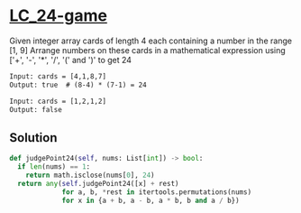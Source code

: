 # [LC_24-game](https://leetcode.com/problems/24-game)

Given integer array cards of length 4 each containing a number in the range [1, 9]
Arrange numbers on these cards in a mathematical expression using ['+', '-', '*', '/', '(' and ')' to get 24

```txt
Input: cards = [4,1,8,7]
Output: true  # (8-4) * (7-1) = 24

Input: cards = [1,2,1,2]
Output: false
```

## Solution

```py
def judgePoint24(self, nums: List[int]) -> bool:
  if len(nums) == 1:
    return math.isclose(nums[0], 24)
  return any(self.judgePoint24([x] + rest)
             for a, b, *rest in itertools.permutations(nums)
             for x in {a + b, a - b, a * b, b and a / b})
```
